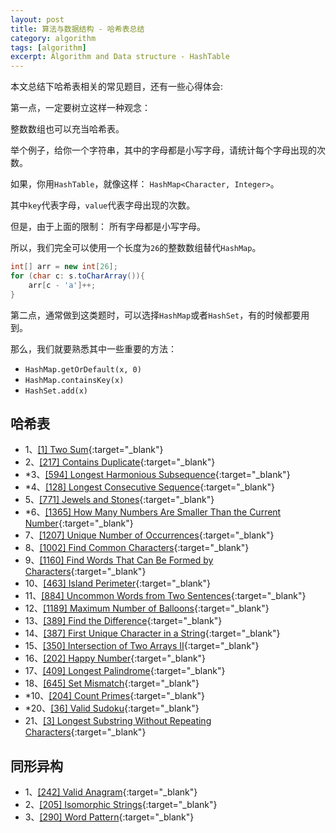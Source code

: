 ```yaml
---
layout: post
title: 算法与数据结构 - 哈希表总结
category: algorithm
tags: [algorithm]
excerpt: Algorithm and Data structure - HashTable  
---
```



本文总结下哈希表相关的常见题目，还有一些心得体会:  

第一点，一定要树立这样一种观念：  

整数数组也可以充当哈希表。  

举个例子，给你一个字符串，其中的字母都是小写字母，请统计每个字母出现的次数。  

如果，你用`HashTable`，就像这样： `HashMap<Character, Integer>`。  

其中`key`代表字母，`value`代表字母出现的次数。  

但是，由于上面的限制： 所有字母都是小写字母。  

所以，我们完全可以使用一个长度为`26`的整数数组替代`HashMap`。  

``` java
int[] arr = new int[26];
for (char c: s.toCharArray()){
    arr[c - 'a']++;
}
```

第二点，通常做到这类题时，可以选择`HashMap`或者`HashSet`，有的时候都要用到。  

那么，我们就要熟悉其中一些重要的方法：  

- `HashMap.getOrDefault(x, 0)`  
- `HashMap.containsKey(x)`  
- `HashSet.add(x)`  



## 哈希表    

- 1、[[1] Two Sum](http://yaoyichen.cn/algorithm/2020/04/19/leetcode-1.html){:target="_blank"}  
- 2、[[217] Contains Duplicate](http://yaoyichen.cn/algorithm/2020/02/15/leetcode-217.html){:target="_blank"}  
- *3、[[594] Longest Harmonious Subsequence](http://yaoyichen.cn/algorithm/2020/03/16/leetcode-594.html){:target="_blank"}  
- *4、[[128] Longest Consecutive Sequence](http://yaoyichen.cn/algorithm/2020/04/19/leetcode-128.html){:target="_blank"}  
- 5、[[771] Jewels and Stones](http://yaoyichen.cn/algorithm/2020/06/28/leetcode-771.html){:target="_blank"}  
- *6、[[1365] How Many Numbers Are Smaller Than the Current Number](http://yaoyichen.cn/algorithm/2020/03/11/leetcode-1365.html){:target="_blank"}  
- 7、[[1207] Unique Number of Occurrences](http://yaoyichen.cn/algorithm/2020/03/12/leetcode-1207.html){:target="_blank"}  
- 8、[[1002] Find Common Characters](http://yaoyichen.cn/algorithm/2020/03/13/leetcode-1002.html){:target="_blank"}  
- 9、[[1160] Find Words That Can Be Formed by Characters](http://yaoyichen.cn/algorithm/2020/03/12/leetcode-1160.html){:target="_blank"}  
- 10、[[463] Island Perimeter](http://yaoyichen.cn/algorithm/2020/03/13/leetcode-463.html){:target="_blank"}  
- 11、[[884] Uncommon Words from Two Sentences](http://yaoyichen.cn/algorithm/2020/03/14/leetcode-884.html){:target="_blank"}  
- 12、[[1189] Maximum Number of Balloons](http://yaoyichen.cn/algorithm/2020/03/14/leetcode-1189.html){:target="_blank"}  
- 13、[[389] Find the Difference](http://yaoyichen.cn/algorithm/2020/03/13/leetcode-389.html){:target="_blank"}  
- 14、[[387] First Unique Character in a String](http://yaoyichen.cn/algorithm/2020/06/28/leetcode-387.html){:target="_blank"}  
- 15、[[350] Intersection of Two Arrays II](http://yaoyichen.cn/algorithm/2020/06/28/leetcode-350.html){:target="_blank"}  
- 16、[[202] Happy Number](http://yaoyichen.cn/algorithm/2020/03/15/leetcode-202.html){:target="_blank"}  
- 17、[[409] Longest Palindrome](http://yaoyichen.cn/algorithm/2020/03/15/leetcode-409.html){:target="_blank"}  
- 18、[[645] Set Mismatch](http://yaoyichen.cn/algorithm/2020/03/16/leetcode-645.html){:target="_blank"}  
- *10、[[204] Count Primes](http://yaoyichen.cn/algorithm/2020/03/17/leetcode-204.html){:target="_blank"}  
- *20、[[36] Valid Sudoku](http://yaoyichen.cn/algorithm/2020/05/24/leetcode-36.html){:target="_blank"}  
- 21、[[3] Longest Substring Without Repeating Characters](http://yaoyichen.cn/algorithm/2020/03/10/leetcode-3.html){:target="_blank"}  



## 同形异构 
- 1、[[242] Valid Anagram](http://yaoyichen.cn/algorithm/2020/03/14/leetcode-242.html){:target="_blank"}  
- 2、[[205] Isomorphic Strings](http://yaoyichen.cn/algorithm/2020/04/21/leetcode-205.html){:target="_blank"}  
- 3、[[290] Word Pattern](http://yaoyichen.cn/algorithm/2020/06/29/leetcode-290.html){:target="_blank"}  




